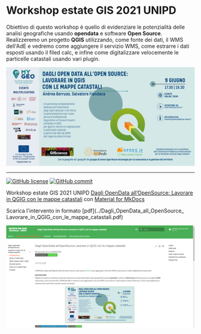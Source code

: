 # Workshop estate GIS 2021 UNIPD

Obiettivo di questo workshop è quello di evidenziare le potenzialità delle analisi geografiche usando **opendata** e software **Open Source**. Realizzeremo un progetto **QGIS** utilizzando, come fonte dei dati, il WMS dell'AdE e vedremo come aggiungere il servizio WMS, come estrarre i dati esposti usando il filed calc, e infine come digitalizzare velocemente le particelle catastali usando vari plugin.

<p align="center"><a href="https://www.mastergiscience.it/2021/05/09/estate-gis-2021/" target="_blank"><img src="./imgs/EstateGISopendata_website.png" width="700" title="EstateGIS2021"></a></p>

---

[![GitHub license](https://img.shields.io/badge/License-Creative%20Commons%20Attribution%204.0%20International-blue)](https://github.com/pigreco/seminario-estate-gis-2020/blob/master/license)
[![GitHub commit](https://img.shields.io/github/last-commit/pcm-dpc/COVID-19)](https://github.com/pigreco/seminario-estate-gis-2020/commits/master)

Workshop estate GIS 2021 UNIPD [Dagli OpenData all’OpenSource: Lavorare in QGIG con le mappe catastali](https://gbvitrano.github.io/workshop-estate-gis-2021/) con [Material for MkDocs](https://squidfunk.github.io/mkdocs-material/)

Scarica l'intervento in formato [pdf](../Dagli_OpenData_all_OpenSource_ Lavorare_in_QGIG_con_le_mappe_catastali.pdf)

![](./imgs/sito.png)
